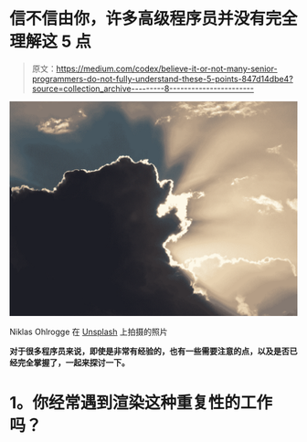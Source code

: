 # 信不信由你，许多高级程序员并没有完全理解这 5 点

> 原文：<https://medium.com/codex/believe-it-or-not-many-senior-programmers-do-not-fully-understand-these-5-points-847d14dbe4?source=collection_archive---------8----------------------->

![](img/7cc25a30b4a9655e12c426460237cbb5.png)

Niklas Ohlrogge 在 [Unsplash](https://unsplash.com?utm_source=medium&utm_medium=referral) 上拍摄的照片

**对于很多程序员来说，即使是非常有经验的，也有一些需要注意的点，以及是否已经完全掌握了，一起来探讨一下。**

# **1。你经常遇到渲染这种重复性的工作吗？**